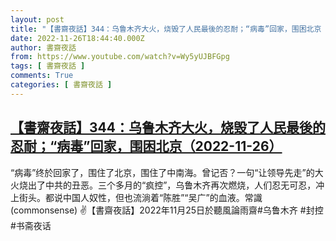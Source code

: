 ```yaml
---
layout: post
title: "【書齋夜話】344：乌鲁木齐大火，烧毁了人民最後的忍耐；“病毒”回家，围困北京（2022-11-26）"
date: 2022-11-26T18:44:40.000Z
author: 書齋夜話
from: https://www.youtube.com/watch?v=Wy5yUJBFGpg
tags: [ 書齋夜話 ]
comments: True
categories: [ 書齋夜話 ]
---
```

<!--1669488280000-->
[【書齋夜話】344：乌鲁木齐大火，烧毁了人民最後的忍耐；“病毒”回家，围困北京（2022-11-26）](https://www.youtube.com/watch?v=Wy5yUJBFGpg)
------

<div>
“病毒”终於回家了，围住了北京，围住了中南海。曾记否？一句“让领导先走”的大火烧出了中共的丑恶。三个多月的“疯控”，乌鲁木齐再次燃烧，人们忍无可忍，冲上街头。都说中国人奴性，但也流淌着“陈胜”“吴广”的血液。常識(commonsense) ✌【書齋夜話】2022年11月25日於聽風論雨齋#乌鲁木齐 #封控 #书斋夜话
</div>
